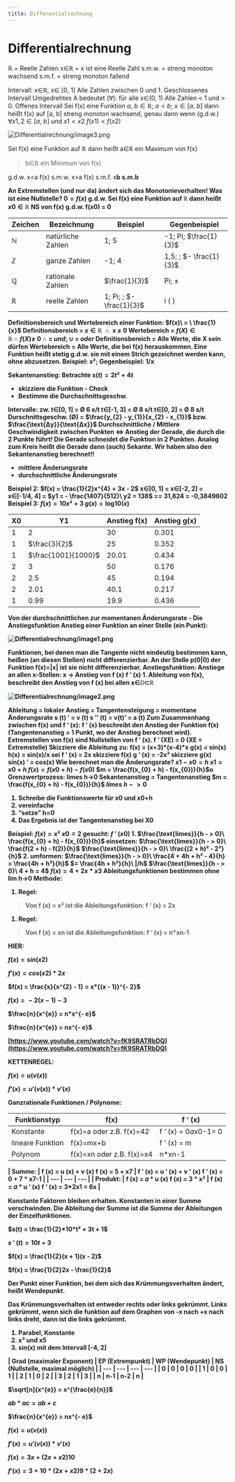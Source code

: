 ```yaml
---
title: Differentialrechnung
---
```

# Differentialrechnung

ℝ = Reelle Zahlen
x∈ℝ = x ist eine Reelle Zahl
s.m.w. = streng monoton wachsend
s.m.f. = streng monoton fallend

Intervall:
x∈ℝ, x∈ [0, 1]
Alle Zahlen zwischen 0 und 1. Geschlossenes Intervall
Umgedrehtes A bedeutet (∀): für alle
x∈(0, 1)
Alle Zahlen < 1 und > 0. Offenes Intervall
Sei f(x) eine Funktion
*a*, *b* ∈ ℝ; *a* < *b*; *x* ∈ [*a*, *b*]
dann heißt f(x) auf [a, b] streng
monoton wachsend, genau dann wenn (g.d.w.)
∀*x*1, 2 ∈ [*a*, *b*] *und* *x*1 < *x*2
*f*(*x*1) < *f*(*x*2)

![Differentialrechnung/image3.png](Differentialrechnung/image3.png)

Sei f(x) eine Funktion auf ℝ
dann heißt a∈ℝ ein Maximum von f(x)

> b∈ℝ ein Minimum von f(x)
> 

g.d.w. x<a f(x) s.m.w.
x>a f(x) s.m.f.
x<b s.m.f.
x>b s.m.b

An Extremstellen (und nur da) ändert sich das Monotonieverhalten!
Was ist eine Nullstelle?
0 = *f*(*x*)
g.d.w.
Sei f(x) eine Funktion auf ℝ
dann heißt *x*0 ∈ ℝ NS von f(x)
g.d.w. f(*x*0) = 0

| Zeichen | Bezeichnung | Beispiel | Gegenbeispiel |
| --- | --- | --- | --- |
| ℕ | natürliche Zahlen | 1; 5 | -1; Pi; $\frac{1}{3}$ |
| ℤ | ganze Zahlen | -1; 4 | 1,5; ; $- \frac{1}{3}$ |
| ℚ | rationale Zahlen | $\frac{1}{3}$ | Pi; ± |
| ℝ | reelle Zahlen | 1; Pi; ; $- \frac{1}{3}$ | i ( ) |

Definitionsbereich und Wertebereich einer Funktion:
$f(x)\  = \ \frac{1}{x}$
Definitionsbereich = *x* ∈ ℝ  ∩  x ≠ 0
Wertebereich = *f*(*X*) ∈ ℝ ∩ *f*(*X*)≠ 0
∩ = *und*; ∪ = *oder*
Definitionsbereich = Alle Werte, die X sein dürfen
Wertebereich = Alle Werte, die bei f(x) herauskommen.
Eine Funktion heißt **stetig** g.d.w. sie mit **einem** Strich gezeichnet werden kann, ohne abzusetzen. Beispiel: x²; Gegenbeispiel: 1/x

Sekantenanstieg:
Betrachte *s*(*t*) = 2*t*² + 4*t*

- skizziere die Funktion - Check
- Bestimme die Durchschnittsgeschw.

Intervalle:
zw. t∈[0, 1] = Ø 6 s/t
t∈[-1, 3] = Ø 8 s/t
t∈[0, 2] = Ø 8 s/t
Durschnittsgeschw. (Ø) = $\frac{y_{2} - y_{1}}{x_{2} - x_{1}}$ bzw. $\frac{\text{Δy}}{\text{Δx}}$
Durchschnittliche / Mittlere Geschwindigkeit zwischen Punkten ⇔
Anstieg der Gerade, die durch die 2 Punkte führt!
Die Gerade schneidet die Funktion in 2 Punkten. Analog zum Kreis heißt die Gerade dann (auch) Sekante. Wir haben also den **Sekantenanstieg** berechnet!!

- mittlere Änderungsrate
- durchschnittliche Änderungsrate

Beispiel 2:
$f(x) = \frac{1}{2}x^{4} + 3x - 2$
x∈[0, 1] =
x∈[-2, 2] =
x∈[-1/4, 4] = $y1 = - \frac{1407}{512}\ y2 = 138$ == 31,824
= -0,3849602
Beispiel 3:
*f*(*x*) = 10*x*² + 3
*g*(*x*) = log10(*x*)

| X0 | Y1 | Anstieg f(x) | Anstieg g(x) |
| --- | --- | --- | --- |
| 1 | 2 | 30 | 0.301 |
| 1 | $\frac{3}{2}$ | 25 | 0.352 |
| 1 | $\frac{1001}{1000}$ | 20.01 | 0.434 |
| 2 | 3 | 50 | 0.176 |
| 2 | 2.5 | 45 | 0.194 |
| 2 | 2.01 | 40.1 | 0.217 |
| 1 | 0.99 | 19.9 | 0.436 |

Von der durchschnittlichen zur momentanen Änderungsrate - Die Anstiegsfunktion
Anstieg einer Funktion an einer Stelle (ein Punkt):

![Differentialrechnung/image1.png](Differentialrechnung/image1.png)

Funktionen, bei denen man die Tangente nicht eindeutig bestimmen kann, heißen (an diesen Stellen) nicht differenzierbar.
An der Stelle p(0|0) der Funktion f(x)=|x| ist sie nicht differenzierbar.
**Anstiegsfunktion:**
Anstiege an allen x-Stellen:
x → Anstieg von f (x)
f ’ (x) 1. Ableitung von f(x),
beschreibt den Anstieg von f (x) bei allen x∈ⅅ⊂ℝ

![Differentialrechnung/image2.png](Differentialrechnung/image2.png)

Ableitung = lokaler Anstieg = Tangentensteigung = momentane Änderungsrate
s (t) ’ = v (t)
s ’’ (t) = v(t)’ = a (t)
Zum Zusammenhang zwischen f(x) und f ‘ (x):
f ‘ (x) beschreibt den Anstieg der Funktion f(x) (Tangentenanstieg = 1 Punkt, wo der Anstieg berechnet wird).
Extremstellen von f(x) sind Nullstellen von f ‘ (x).
f ‘ (XE) = 0 (XE = Extremstelle)
Skizziere die Ableitung zu:
f(x) = (x+3)*(x-4)*x
g(x) = sin(x)
h(x) = sin(x)/x
sei f ‘ (x) = 2x skizziere f(x)
g ‘ (x) = -2x² skizziere g(x)
sin(x) ‘ = cos(x)
Wie berechnet man die Änderungsrate?
*x*1 − *x*0 = *h
x*1 = *x*0 + *h
f*(*x*) = *f*(*x*0 + *h*) − *f*(*x*0)
$m = \frac{f(x_{0} + h) - f(x_{0})}{h}$o
Grenzwertprozess:
limes h->0 Sekantenanstieg = Tangentenanstieg
$m = \frac{f(x_{0} + h) - f(x_{0})}{h}$
*limes* *h* −  > 0

1. Schreibe die Funktionswerte für x0 und x0+h
2. vereinfache
3. “setze” h=0
4. Das Ergebnis ist der Tangentenanstieg bei X0

Beispiel:
*f*(*x*) = *x*² *x*0 = 2
gesucht: *f* ′ (*x*0)
1.
$\frac{\text{limes}}{h - > 0}\ \frac{f(x_{0} + h) - f(x_{0})}{h}$
einsetzen:
$\frac{\text{limes}}{h - > 0}\ \frac{f(2 + h) - f(2)}{h}$
$\frac{\text{limes}}{h - > 0}\ \frac{(2 + h)² - 2²}{h}$
2. umformen:
$\frac{\text{limes}}{h - > 0}\ \frac{4 + 4h + h² - 4}{h} = \frac{4h + h²}{h}$
$= \frac{4h + h²}{h}\ |/h$
$\frac{\text{limes}}{h - > 0}\ 4 + h = 4$
*f*(*x*) = 4 + 2*x* * *x*3
Ableitungsfunktionen bestimmen ohne lim h→0 Methode:

1. Regel:

> Von f (x) = x² ist die Ableitungsfunktion: f ‘ (x) = 2x
> 
1. Regel:

> Von f (x) = xn ist die Ableitungsfunktion: f ‘ (x) = n*xn-1
> 

HIER:

*f*(*x*) = *sin*(*x*2)

*f*′(*x*) = *cos*(*x*2) * 2*x*

$f(x) = \frac{x}{x^{2} - 1} = x*{(x - 1)}^{- 2}$

*f*(*x*) =  − 2(*x* − 1) − 3

$\frac{n}{x^{e}} = n*x^{- e}$

$\frac{n}{x^{e}} = nx^{- e}$

[https://www.youtube.com/watch?v=fK9SRATRbDQ](https://www.youtube.com/watch?v=fK9SRATRbDQ)

KETTENREGEL:

*f*(*x*) = *u*(*v*(*x*))

*f*′(*x*) = *u*′(*v*(*x*)) * *v*′(*x*)

Ganzrationale Funktionen / Polynome:

| Funktionstyp | f(x) | f ‘ (x) |
| --- | --- | --- |
| Konstante | f(x)=a oder z.B. f(x)=42 | f ‘ (x) = 0*a*x0-1= 0 |
| lineare Funktion | f(x)=mx+b | f ‘ (x) = m |
| Polynom | f(x)=xn oder z.B. f(x)=x4 | n*xn-1 |

| Summe: | f (x) = u (x) + v (x)
f (x) = 5 + x7 | f ‘ (x) = u ‘ (x) + v ' (x)
f ‘ (x) = 0 + 7 * x7-1 |
| --- | --- | --- |
| Produkt: | f (x) = 𝛼 * u (x)
f (x) = 3 * x² | f (x) = 𝛼 * u ‘ (x)
f ‘ (x) = 3*2x1 = 6x |

Konstante Faktoren bleiben erhalten. Konstanten in einer Summe verschwinden. Die Ableitung der Summe ist die Summe der Ableitungen der Einzelfunktionen.

$s(t) = \frac{1}{2}*10*t² + 3t + 1$

*s* ′ (*t*) = 10*t* + 3

$f(x) = \frac{1}{2}(x + 1)(x - 2)$

$f(x) = \frac{1}{2}2x - \frac{1}{2}$

Der Punkt einer Funktion, bei dem sich das Krümmungsverhalten ändert, heißt Wendepunkt.

Das Krümmungsverhalten ist entweder rechts oder links gekrümmt. Links gekrümmt, wenn sich die funktion auf dem Graphen von -x nach +x nach links dreht, dann ist die links gekrümmt.

1. Parabel, Konstante
2. x³ und x5
3. sin(x) mit dem Intervall [-4, 2]

| Grad
(maximaler Exponent) | EP
(Extrempunkt) | WP
(Wendepunkt) | NS (Nullstelle, maximal möglich) |
| --- | --- | --- | --- |
| 0 | 0 | 0 | 0 |
| 1 | 0 | 0 | 1 |
| 2 | 1 | 0 | 2 |
| 3 | 2 | 1 | 3 |
| n | n-1 | n-2 | n |

$\sqrt[n]{x^{e}} = x^{\frac{e}{n}}$

*ab* * *ac* = *ab* + *c*

$\frac{n}{x^{e}} = nx^{- e}$

*f*(*x*) = *u*(*v*(*x*))

*f*′(*x*) = *u*′(*v*(*x*)) * *v*′(*x*)

*f*(*x*) = 3*x* + (2*x* + *x*2)10

*f*′(*x*) = 3 + 10 * (2*x* + *x*2)9 * (2 + 2*x*)